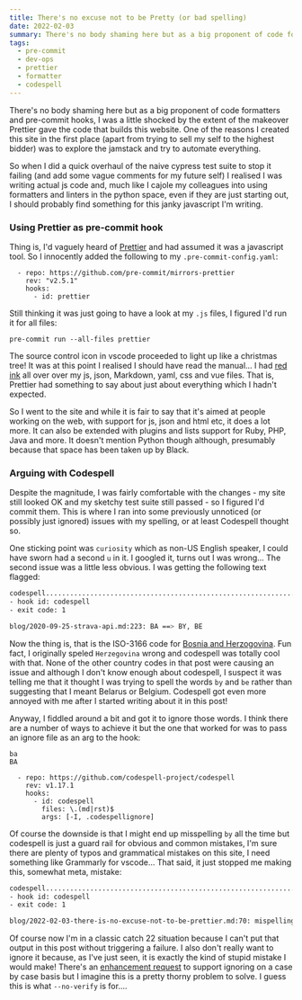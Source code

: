 ```yaml
---
title: There's no excuse not to be Pretty (or bad spelling)
date: 2022-02-03
summary: There's no body shaming here but as a big proponent of code formatters and pre-commit hooks, I was a little shocked by the extent of the makeover Prettier gave my code (and I learned how to spell "curiosity")
tags:
  - pre-commit
  - dev-ops
  - prettier
  - formatter
  - codespell
---
```


There's no body shaming here but as a big proponent of code formatters and pre-commit hooks, I was a little shocked by the extent of the makeover Prettier gave the code that builds this website. One of the reasons I created this site in the first place (apart from trying to sell my self to the highest bidder) was to explore the jamstack and try to automate everything.

So when I did a quick overhaul of the naive cypress test suite to stop it failing (and add some vague comments for my future self) I realised I was writing actual js code and, much like I cajole my colleagues into using formatters and linters in the python space, even if they are just starting out, I should probably find something for this janky javascript I'm writing.

### Using Prettier as pre-commit hook

Thing is, I'd vaguely heard of [Prettier](https://prettier.io/) and had assumed it was a javascript tool. So I innocently added the following to my `.pre-commit-config.yaml`:

```yaml{codeTitle: ".pre-commit.yaml"}
  - repo: https://github.com/pre-commit/mirrors-prettier
    rev: "v2.5.1"
    hooks:
      - id: prettier
```

Still thinking it was just going to have a look at my `.js` files, I figured I'd run it for all files:

```bash{promptUser: "alex"}{promptHost: "deathstar"}
pre-commit run --all-files prettier
```

The source control icon in vscode proceeded to light up like a christmas tree! It was at this point I realised I should have read the manual... I had [red ink](https://github.com/scrambldchannel/dashingelephant/commit/ebdbb549afd1f9623186b5e214814aeb0d48600b) all over over my js, json, Markdown, yaml, css and vue files. That is, Prettier had something to say about just about everything which I hadn't expected.

So I went to the site and while it is fair to say that it's aimed at people working on the web, with support for js, json and html etc, it does a lot more. It can also be extended with plugins and lists support for Ruby, PHP, Java and more. It doesn't mention Python though although, presumably because that space has been taken up by Black.

### Arguing with Codespell

Despite the magnitude, I was fairly comfortable with the changes - my site still looked OK and my sketchy test suite still passed - so I figured I'd commit them. This is where I ran into some previously unnoticed (or possibly just ignored) issues with my spelling, or at least Codespell thought so.

One sticking point was `curiosity` which as non-US English speaker, I could have sworn had a second `u` in it. I googled it, turns out I was wrong... The second issue was a little less obvious. I was getting the following text flagged:

```bash
codespell................................................................Failed
- hook id: codespell
- exit code: 1

blog/2020-09-25-strava-api.md:223: BA ==> BY, BE
```

Now the thing is, that is the ISO-3166 code for [Bosnia and Herzogovina](https://laendercode.net/en/2-letter-code/ba). Fun fact, I originally speled `Herzegovina` wrong and codespell was totally cool with that. None of the other country codes in that post were causing an issue and although I don't know enough about codespell, I suspect it was telling me that it thought I was trying to spell the words `by` and `be` rather than suggesting that I meant Belarus or Belgium. Codespell got even more annoyed with me after I started writing about it in this post!

Anyway, I fiddled around a bit and got it to ignore those words. I think there are a number of ways to achieve it but the one that worked for was to pass an ignore file as an arg to the hook:

```text{codeTitle: ".codespellignore"}
ba
BA
```

```yaml{codeTitle: ".pre-commit.yaml"}{6}
  - repo: https://github.com/codespell-project/codespell
    rev: v1.17.1
    hooks:
      - id: codespell
        files: \.(md|rst)$
        args: [-I, .codespellignore]
```

Of course the downside is that I might end up misspelling `by` all the time but codespell is just a guard rail for obvious and common mistakes, I'm sure there are plenty of typos and grammatical mistakes on this site, I need something like Grammarly for vscode... That said, it just stopped me making this, somewhat meta, mistake:

```bash
codespell................................................................Failed
- hook id: codespell
- exit code: 1

blog/2022-02-03-there-is-no-excuse-not-to-be-prettier.md:70: mispelling ==> misspelling
```

Of course now I'm in a classic catch 22 situation because I can't put that output in this post without triggering a failure. I also don't really want to ignore it because, as I've just seen, it is exactly the kind of stupid mistake I would make! There's an [enhancement request](https://github.com/codespell-project/codespell/issues/1212) to support ignoring on a case by case basis but I imagine this is a pretty thorny problem to solve. I guess this is what `--no-verify` is for....
